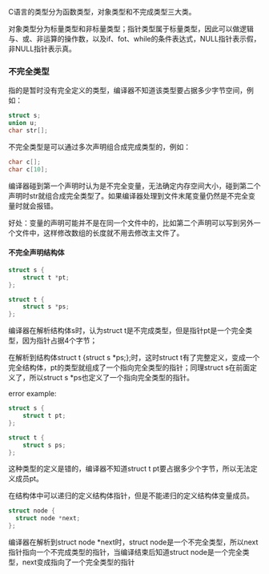 C语言的类型分为函数类型，对象类型和不完成类型三大类。



对象类型分为标量类型和非标量类型；指针类型属于标量类型，因此可以做逻辑与、或、非运算的操作数，以及if、fot、while的条件表达式，NULL指针表示假，非NULL指针表示真。



### 不完全类型

指的是暂时没有完全定义的类型，编译器不知道该类型要占据多少字节空间，例如：

```c
struct s;
union u;
char str[];
```



不完全类型是可以通过多次声明组合成完成类型的，例如：

```c
char c[];
char c[10];
```

编译器碰到第一个声明时认为是不完全变量，无法确定内存空间大小，碰到第二个声明时str就组合成完全类型了。如果编译器处理到文件末尾变量仍然是不完全变量时就会报错。

好处：变量的声明可能并不是在同一个文件中的，比如第二个声明可以写到另外一个文件中，这样修改数组的长度就不用去修改主文件了。



####  不完全声明结构体

```c
struct s {
    struct t *pt;
};

struct t {
	struct s *ps;
};
```

编译器在解析结构体s时，认为struct t是不完成类型，但是指针pt是一个完全类型，因为指针占据4个字节；

在解析到结构体struct t {struct s *ps;};时，这时struct  t有了完整定义，变成一个完全结构体，pt的类型就组成了一个指向完全类型的指针；同理struct  s在前面定义了，所以struct  s  *ps也定义了一个指向完全类型的指针。



error example:

```c
struct s {
    struct t pt;
};

struct t {
    struct s ps;
};
```

这种类型的定义是错的，编译器不知道struct  t  pt要占据多少个字节，所以无法定义成员pt。



在结构体中可以递归的定义结构体指针，但是不能递归的定义结构体变量成员。

```c
struct node {
  struct node *next;  
};
```

编译器在解析到struct  node  *next时，struct node是一个不完全类型，所以next指针指向一个不完成类型的指针，当编译结束后知道struct node是一个完全类型，next变成指向了一个完全类型的指针







